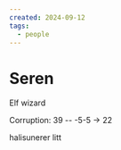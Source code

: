 ```yaml
---
created: 2024-09-12
tags:
  - people
---
```


# Seren
Elf wizard

Corruption: 39 -- -5-5 -> 22

halisunerer litt
